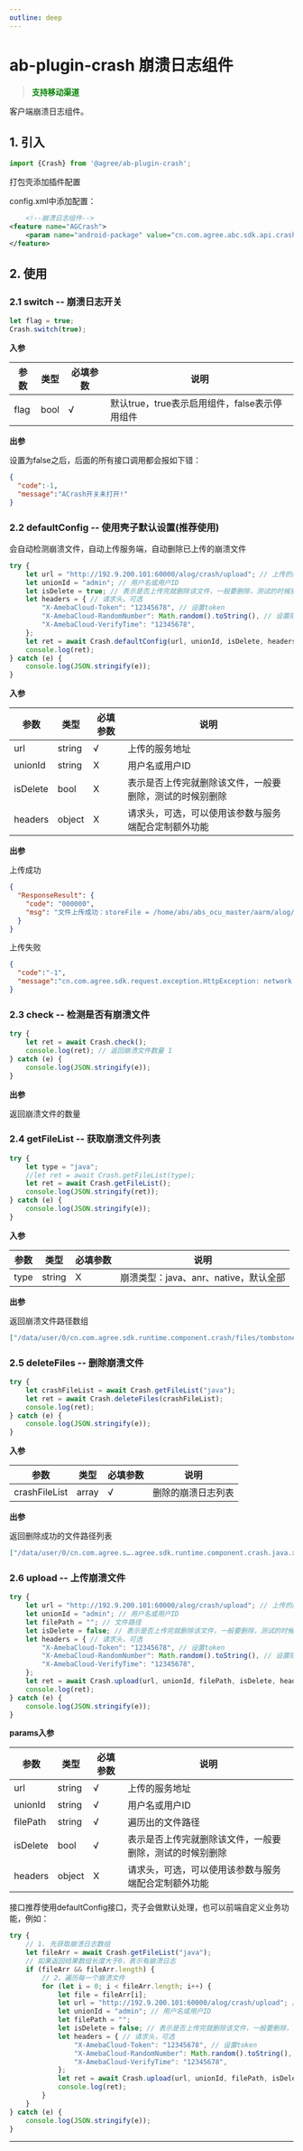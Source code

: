 ```yaml
---
outline: deep
---
```

# ab-plugin-crash 崩溃日志组件

> <font color ='green' style="font-weight:bold">支持移动渠道</font>

客户端崩溃日志组件。

## 1. 引入

```js
import {Crash} from '@agree/ab-plugin-crash';
```

打包壳添加插件配置

config.xml中添加配置：

```xml
    <!--崩溃日志组件-->
<feature name="AGCrash">
    <param name="android-package" value="cn.com.agree.abc.sdk.api.crash.CrashFeatureImpl"/>
</feature>
```

## 2. 使用

### 2.1 switch -- 崩溃日志开关

```js
let flag = true;
Crash.switch(true);
```

**入参**

| 参数    | 类型   | 必填参数 |说明    |
| ------- | ------ | ---|------------------ |
| flag  | bool | √  | 默认true，true表示启用组件，false表示停用组件 |

**出参**

设置为false之后，后面的所有接口调用都会报如下错：

```json
{
  "code":-1,
  "message":"ACrash开关未打开!"
}
```


### 2.2 defaultConfig -- 使用壳子默认设置(推荐使用)

会自动检测崩溃文件，自动上传服务端，自动删除已上传的崩溃文件

```js
try {
    let url = "http://192.9.200.101:60000/alog/crash/upload"; // 上传的服务地址
    let unionId = "admin"; // 用户名或用户ID
    let isDelete = true; // 表示是否上传完就删除该文件，一般要删除，测试的时候别删除
    let headers = { // 请求头，可选
        "X-AmebaCloud-Token": "12345678", // 设置token
        "X-AmebaCloud-RandomNumber": Math.random().toString(), // 设置随机数
        "X-AmebaCloud-VerifyTime": "12345678",
    };
    let ret = await Crash.defaultConfig(url, unionId, isDelete, headers);
    console.log(ret);
} catch (e) {
    console.log(JSON.stringify(e));
}
```
**入参**

| 参数    | 类型   | 必填参数 |说明    |
| ------- | ------ | ---|------------------ |
| url  | string | √  | 上传的服务地址 |
| unionId  | string | X  | 用户名或用户ID |
| isDelete  | bool | X  | 表示是否上传完就删除该文件，一般要删除，测试的时候别删除 |
| headers  | object | X  | 请求头，可选，可以使用该参数与服务端配合定制额外功能 |

**出参**

上传成功

```json
{
  "ResponseResult": {
    "code": "000000",
    "msg": "文件上传成功：storeFile = /home/abs/abs_ocu_master/aarm/alog/c0d4b482f379442ebf3f43c3ef4e78bb/cn.com.agree.sdk.runtime.component.crash/crash/tombstone_00001674025870609000_1.0.0__cn.com.agree.sdk.runtime.component.crash.java.xcrash"
  }
}
```

上传失败

```json
{
  "code":"-1",
  "message":"cn.com.agree.sdk.request.exception.HttpException: network error! http response code is 404 or 5xx!"
}
```

### 2.3 check -- 检测是否有崩溃文件

```js
try {
    let ret = await Crash.check();
    console.log(ret); // 返回崩溃文件数量 1
} catch (e) {
    console.log(JSON.stringify(e));
}
```

**出参**

返回崩溃文件的数量

### 2.4 getFileList -- 获取崩溃文件列表

```javascript
try {
    let type = "java";
    //let ret = await Crash.getFileList(type);
    let ret = await Crash.getFileList();
    console.log(JSON.stringify(ret));
} catch (e) {
    console.log(JSON.stringify(e));
}
```

**入参**

| 参数    | 类型   | 必填参数 |说明    |
| ------- | ------ | ---|------------------ |
| type  | string | X  | 崩溃类型：java、anr、native，默认全部 |

**出参**

返回崩溃文件路径数组

```json
["/data/user/0/cn.com.agree.sdk.runtime.component.crash/files/tombstones/tombstone_00001674025870609000_1.0.0__cn.com.agree.sdk.runtime.component.crash.java.xcrash"]
```

### 2.5 deleteFiles -- 删除崩溃文件

```javascript
try {
    let crashFileList = await Crash.getFileList("java");
    let ret = await Crash.deleteFiles(crashFileList);
    console.log(ret);
} catch (e) {
    console.log(JSON.stringify(e));
}
```
**入参**

| 参数    | 类型   | 必填参数 |说明    |
| ------- | ------ | ---|------------------ |
| crashFileList  | array | √  | 删除的崩溃日志列表 |

**出参**

返回删除成功的文件路径列表

```json
["/data/user/0/cn.com.agree.s….agree.sdk.runtime.component.crash.java.xcrash"]
```

### 2.6 upload -- 上传崩溃文件

```javascript
try {
    let url = "http://192.9.200.101:60000/alog/crash/upload"; // 上传的服务地址
    let unionId = "admin"; // 用户名或用户ID
    let filePath = ""; // 文件路径
    let isDelete = false; // 表示是否上传完就删除该文件，一般要删除，测试的时候别删除
    let headers = { // 请求头，可选
        "X-AmebaCloud-Token": "12345678", // 设置token
        "X-AmebaCloud-RandomNumber": Math.random().toString(), // 设置随机数
        "X-AmebaCloud-VerifyTime": "12345678",
    };
    let ret = await Crash.upload(url, unionId, filePath, isDelete, headers);
    console.log(ret);
} catch (e) {
    console.log(JSON.stringify(e));
}
```

**params入参**

| 参数    | 类型   | 必填参数 |说明    |
| ------- | ------ | ---|------------------ |
| url  | string | √  | 上传的服务地址 |
| unionId  | string | √  | 用户名或用户ID |
| filePath  | string | √  | 遍历出的文件路径 |
| isDelete  | bool | √  | 表示是否上传完就删除该文件，一般要删除，测试的时候别删除 |
| headers  | object | X  | 请求头，可选，可以使用该参数与服务端配合定制额外功能 |

接口推荐使用defaultConfig接口，壳子会做默认处理，也可以前端自定义业务功能，例如：

```javascript
try {
    // 1. 先获取崩溃日志数组
    let fileArr = await Crash.getFileList("java");
    // 如果返回结果数组长度大于0，表示有崩溃日志
    if (fileArr && fileArr.length) {
        // 2、遍历每一个崩溃文件
        for (let i = 0; i < fileArr.length; i++) {
            let file = fileArr[i];
            let url = "http://192.9.200.101:60000/alog/crash/upload"; // 上传的服务地址
            let unionId = "admin"; // 用户名或用户ID
            let filePath = "";
            let isDelete = false; // 表示是否上传完就删除该文件，一般要删除，测试的时候别删除
            let headers = { // 请求头，可选
                "X-AmebaCloud-Token": "12345678", // 设置token
                "X-AmebaCloud-RandomNumber": Math.random().toString(), // 设置随机数
                "X-AmebaCloud-VerifyTime": "12345678",
            };
            let ret = await Crash.upload(url, unionId, filePath, isDelete, headers);
            console.log(ret);
        }
    }
} catch (e) {
    console.log(JSON.stringify(e));
}
```

-------------------------------------------------
